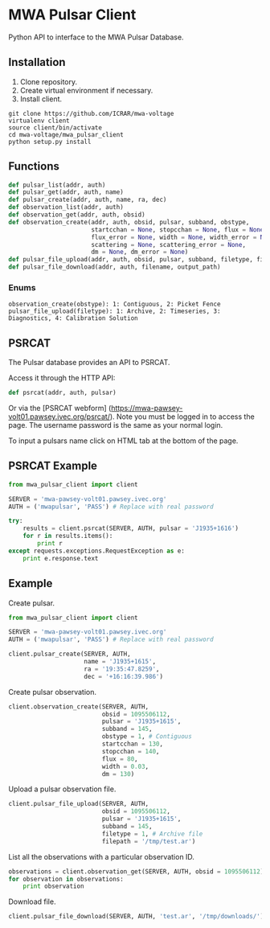 # MWA Pulsar Client

Python API to interface to the MWA Pulsar Database. 

## Installation

1. Clone repository. 
2. Create virtual environment if necessary.
3. Install client.
```
git clone https://github.com/ICRAR/mwa-voltage
virtualenv client
source client/bin/activate
cd mwa-voltage/mwa_pulsar_client
python setup.py install
```
## Functions

```python
def pulsar_list(addr, auth)
def pulsar_get(addr, auth, name)
def pulsar_create(addr, auth, name, ra, dec)
def observation_list(addr, auth)
def observation_get(addr, auth, obsid)
def observation_create(addr, auth, obsid, pulsar, subband, obstype,
                       startcchan = None, stopcchan = None, flux = None,
                       flux_error = None, width = None, width_error = None,
                       scattering = None, scattering_error = None,
                       dm = None, dm_error = None)
def pulsar_file_upload(addr, auth, obsid, pulsar, subband, filetype, filepath)
def pulsar_file_download(addr, auth, filename, output_path)
```

### Enums
```
observation_create(obstype): 1: Contiguous, 2: Picket Fence
pulsar_file_upload(filetype): 1: Archive, 2: Timeseries, 3: Diagnostics, 4: Calibration Solution
```

## PSRCAT

The Pulsar database provides an API to PSRCAT.

Access it through the HTTP API:

```python
def psrcat(addr, auth, pulsar)
```

Or via the [PSRCAT webform] (https://mwa-pawsey-volt01.pawsey.ivec.org/psrcat/). Note you must be logged in to access the page. The username password is the same as your normal login. 

To input a pulsars name click on HTML tab at the bottom of the page. 

## PSRCAT Example 

```python
from mwa_pulsar_client import client

SERVER = 'mwa-pawsey-volt01.pawsey.ivec.org'
AUTH = ('mwapulsar', 'PASS') # Replace with real password

try:
    results = client.psrcat(SERVER, AUTH, pulsar = 'J1935+1616')
    for r in results.items():
        print r
except requests.exceptions.RequestException as e:
    print e.response.text
```

## Example

Create pulsar. 

```python
from mwa_pulsar_client import client

SERVER = 'mwa-pawsey-volt01.pawsey.ivec.org'
AUTH = ('mwapulsar', 'PASS') # Replace with real password

client.pulsar_create(SERVER, AUTH, 
                     name = 'J1935+1615', 
                     ra = '19:35:47.8259', 
                     dec = '+16:16:39.986') 
```

Create pulsar observation. 

```python
client.observation_create(SERVER, AUTH, 
                          obsid = 1095506112, 
                          pulsar = 'J1935+1615',
                          subband = 145, 
                          obstype = 1, # Contiguous
                          startcchan = 130, 
                          stopcchan = 140, 
                          flux = 80,
                          width = 0.03,
                          dm = 130)
```

Upload a pulsar observation file. 

```python
client.pulsar_file_upload(SERVER, AUTH, 
                          obsid = 1095506112, 
                          pulsar = 'J1935+1615',
                          subband = 145,
                          filetype = 1, # Archive file
                          filepath = '/tmp/test.ar')
```

List all the observations with a particular observation ID.

```python
observations = client.observation_get(SERVER, AUTH, obsid = 1095506112)
for observation in observations:
    print observation
```

Download file.

```python
client.pulsar_file_download(SERVER, AUTH, 'test.ar', '/tmp/downloads/')
```
